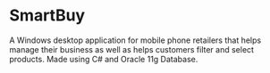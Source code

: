 # SmartBuy
A Windows desktop application for mobile phone retailers that helps manage their business as well as helps customers filter and select products. Made using C# and Oracle 11g Database. 
